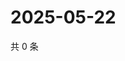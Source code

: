 # 2025-05-22

共 0 条

<!-- BEGIN ZHIHUQUESTIONS -->
<!-- 最后更新时间 Thu May 22 2025 06:10:54 GMT+0800 (China Standard Time) -->

<!-- END ZHIHUQUESTIONS -->
